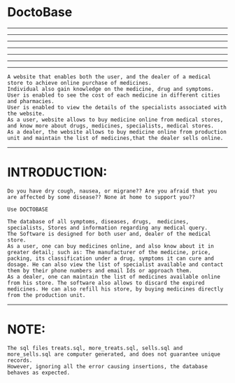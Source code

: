# DoctoBase
*******************************************************************************************************************
***    ***   *** ***** ***  ***    **    **** *****
*  *  *   * *      *  *   * *  *  *  *  *     *
*   * *   * *      *  *   * ***  ******  ***  *****
*  *  *   * *      *  *   * *  * *    *     * *
***    ***   ***   *   ***  ***  *    * ****  *****
*******************************************************************************************************************

	A website that enables both the user, and the dealer of a medical store to achieve online purchase of medicines.
	Individual also gain knowledge on the medicine, drug and symptoms.
	User is enabled to see the cost of each medicine in different cities and pharmacies.
	User is enabled to view the details of the specialists associated with the website.	
	As a user, website allows to buy medicine online from medical stores, and know more about drugs, medicines, specialists, medical stores.
	As a dealer, the website allows to buy medicine online from production unit and maintain the list of medicines,that the dealer sells online.

___________________________________________________________________________________________________________________
INTRODUCTION:
===================================================================================================================
	Do you have dry cough, nausea, or migrane?? Are you afraid that you are affected by some disease?? None at home to support you??

	Use DOCTOBASE

	The database of all symptoms, diseases, drugs,  medicines, specialists, Stores and information regarding any medical query.
	The Software is designed for both user and, dealer of the medical store.
	As a user, one can buy medicines online, and also know about it in greater detail; such as: The manufacturer of the medicine, price, packing, its classification under a drug, symptoms it can cure and dosage. He can also view the list of specialist available and contact them by their phone numbers and email Ids or approach them.
	As a dealer, one can maintain the list of medicines available online from his store. The software also allows to discard the expired medicines. He can also refill his store, by buying medicines directly from the production unit.

___________________________________________________________________________________________________________________________
NOTE:
===========================================================================================================================
	The sql files treats.sql, more_treats.sql, sells.sql and more_sells.sql are computer generated, and does not guarantee unique records.
	However, ignoring all the error causing insertions, the database behaves as expected.

 
